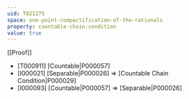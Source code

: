 ```yaml
---
uid: T021275
space: one-point-compactification-of-the-rationals
property: countable-chain-condition
value: true
---
```

[[Proof]]

* [T000911] [Countable|P000057]
* [I000021] [Separable|P000026] => [Countable Chain Condition|P000029]
* [I000093] [Countable|P000057] => [Separable|P000026]

